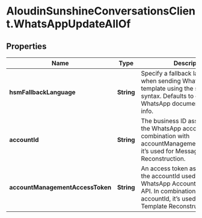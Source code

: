 # AloudinSunshineConversationsClient.WhatsAppUpdateAllOf

## Properties

Name | Type | Description | Notes
------------ | ------------- | ------------- | -------------
**hsmFallbackLanguage** | **String** | Specify a fallback language to use when sending WhatsApp message template using the short hand syntax. Defaults to en_US. See WhatsApp documentation for more info. | [optional] [default to &#39;en_US&#39;]
**accountId** | **String** | The business ID associated with the WhatsApp account. In combination with accountManagementAccessToken, it’s used for Message Template Reconstruction. | [optional] 
**accountManagementAccessToken** | **String** | An access token associated with the accountId used to query the WhatsApp Account Management API. In combination with accountId, it’s used for Message Template Reconstruction. | [optional] 


